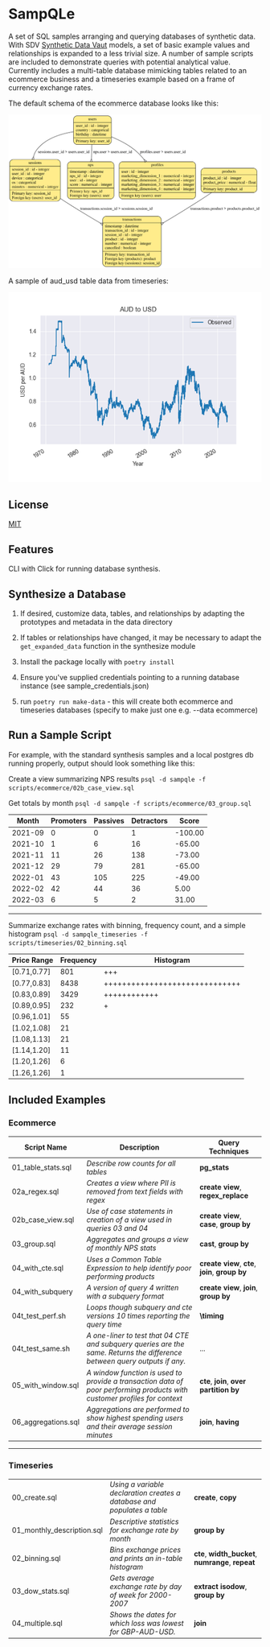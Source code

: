 # SampQLe

A set of SQL samples arranging and querying databases of synthetic data. With SDV [Synthetic Data Vaut](https://sdv.dev) models, a set of basic example values and relationships is expanded to a less trivial size. A number of sample scripts are included to demonstrate queries with potential analytical value. Currently includes a multi-table database mimicking tables related to an ecommerce business and a timeseries example based on a frame of currency exchange rates.

The default schema of the ecommerce database looks like this:

![Default Schema](default_schema.svg)

A sample of aud_usd table data from timeseries:

![Timeseries](timeseries.png)

## License

[MIT](https://choosealicense.com/licenses/mit/)

## Features

CLI with Click for running database synthesis.

## Synthesize a Database

1. If desired, customize data, tables, and relationships by adapting the prototypes and metadata in the data directory

2. If tables or relationships have changed, it may be necessary to adapt the `get_expanded_data` function in the synthesize module

3. Install the package locally with `poetry install`

4. Ensure you've supplied credentials pointing to a running database instance (see sample_credentials.json)

5. run `poetry run make-data` - this will create both ecommerce and timeseries databases (specify to make just one e.g. --data ecommerce)

## Run a Sample Script

For example, with the standard synthesis samples and a local postgres db running properly, output should look something like this:

Create a view summarizing NPS results `psql -d sampqle -f scripts/ecommerce/02b_case_view.sql`

Get totals by month `psql -d sampqle -f scripts/ecommerce/03_group.sql`

 |  Month  | Promoters | Passives | Detractors |  Score  |
 |---------|-----------|-----------|------------|---------|
 |2021-09 |         0 |         0 |          1 | -100.00|
 |2021-10 |         1 |         6 |         16 |  -65.00|
 |2021-11 |        11 |        26 |        138 |  -73.00|
 |2021-12 |        29 |        79 |        281 |  -65.00|
 |2022-01 |        43 |       105 |        225 |  -49.00|
 |2022-02 |        42 |        44 |         36 |    5.00|
 |2022-03 |         6 |         5 |          2 |   31.00|

 ****

Summarize exchange rates with binning, frequency count, and a simple histogram `psql -d sampqle_timeseries -f scripts/timeseries/02_binning.sql`

 | Price Range | Frequency |  Histogram                   |
 |-------------|-----------|------------------------------|
 |[0.71,0.77] |       801 | +++                            |
 |[0.77,0.83] |      8438 | ++++++++++++++++++++++++++++++ |
 |[0.83,0.89] |      3429 | ++++++++++++                   |
 |[0.89,0.95] |       232 | +                              |
 |[0.96,1.01] |        55 |                                |
 |[1.02,1.08] |        21 |                                |
 |[1.08,1.13] |        21 |                                |
 |[1.14,1.20] |        11 |                                |
 |[1.20,1.26] |         6 |                                |
 |[1.26,1.26] |         1 |                                |

## Included Examples

### Ecommerce

| Script Name | Description | Query Techniques |
|-------------|-------------|------------------|
| 01_table_stats.sql | *Describe row counts for all tables* | **pg_stats** |
| 02a_regex.sql | *Creates a view where PII is removed from text fields with regex* | **create view**, **regex_replace** |
| 02b_case_view.sql | *Use of case statements in creation of a view used in queries 03 and 04* | **create view**, **case**, **group by**|
| 03_group.sql | *Aggregates and groups a view of monthly NPS stats* | **cast**, **group by** |
| 04_with_cte.sql | *Uses a Common Table Expression to help identify poor performing products* | **create view**, **cte**, **join**, **group by** |
| 04_with_subquery | *A version of query 4 written with a subquery format* | **create view**, **join**, **group by** |
| 04t_test_perf.sh | *Loops though subquery and cte versions 10 times reporting the query time* | **\timing** |
| 04t_test_same.sh | *A one-liner to test that 04 CTE and subquery queries are the same. Returns the difference between query outputs if any.* | ... |
| 05_with_window.sql | *A window function is used to provide a transaction data of poor performing products with customer profiles for context* | **cte**, **join**, **over partition by** |
| 06_aggregations.sql | *Aggregations are performed to show highest spending users and their average session minutes* | **join**, **having** |

****

### Timeseries

|  |  |  |
|-------------|-------------|------------------|
| 00_create.sql | *Using a variable declaration creates a database and populates a table* | **create**, **copy** |
| 01_monthly_description.sql | *Descriptive statistics for exchange rate by month* | **group by** |
| 02_binning.sql | *Bins exchange prices and prints an in-table histogram* | **cte**, **width_bucket**, **numrange**, **repeat** |
| 03_dow_stats.sql | *Gets average exchange rate by day of week for 2000-2007* | **extract isodow**, **group by** |
| 04_multiple.sql | *Shows the dates for which loss was lowest for GBP-AUD-USD.* | **join** |